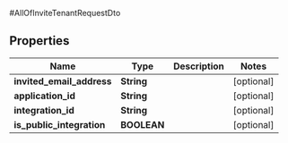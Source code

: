 #AllOfInviteTenantRequestDto

## Properties
Name | Type | Description | Notes
------------ | ------------- | ------------- | -------------
**invited_email_address** | **String** |  | [optional] 
**application_id** | **String** |  | [optional] 
**integration_id** | **String** |  | [optional] 
**is_public_integration** | **BOOLEAN** |  | [optional] 

